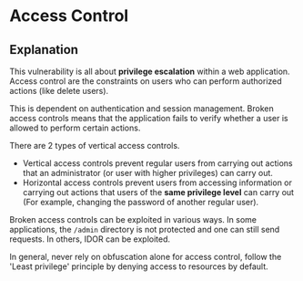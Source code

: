 # Access Control

## Explanation

This vulnerability is all about **privilege escalation** within a web application. Access control are the constraints on users who can perform authorized actions (like delete users).

This is dependent on authentication and session management. Broken access controls means that the application fails to verify whether a user is allowed to perform certain actions. 

There are 2 types of vertical access controls. 
* Vertical access controls prevent regular users from carrying out actions that an administrator (or user with higher privileges) can carry out.
* Horizontal access controls prevent users from accessing information or carrying out actions that users of the **same privilege level** can carry out (For example, changing the password of another regular user).

Broken access controls can be exploited in various ways. In some applications, the `/admin` directory is not protected and one can still send requests. In others, IDOR can be exploited.

In general, never rely on obfuscation alone for access control, follow the 'Least privilege' principle by denying access to resources by default. 